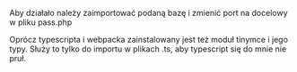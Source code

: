 Aby działało należy zaimportować podaną bazę i zmienić port na docelowy w pliku pass.php

Oprócz typescripta i webpacka zainstalowany jest też moduł tinymce i jego typy.
Służy to tylko do importu w plikach .ts, aby typescript się do mnie nie pruł.

